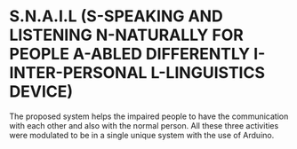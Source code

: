 # S.N.A.I.L (S-SPEAKING AND LISTENING N-NATURALLY FOR PEOPLE A-ABLED DIFFERENTLY I-INTER-PERSONAL L-LINGUISTICS DEVICE)

The proposed system helps the impaired people to have the communication with each other and  also with the normal person. All these three activities were modulated to be in a single unique  system with the use of Arduino.
